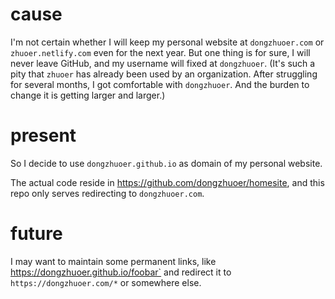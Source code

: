 
# cause

I'm not certain whether I will keep my personal website at `dongzhuoer.com` or `zhuoer.netlify.com` even for the next year. But one thing is for sure, I will never leave GitHub, and my username will fixed at `dongzhuoer`. (It's such a pity that `zhuoer` has already been used by an organization. After struggling for several months, I got comfortable with `dongzhuoer`. And the burden to change it is getting larger and larger.)



# present

So I decide to use `dongzhuoer.github.io` as domain of my personal website. 

The actual code reside in https://github.com/dongzhuoer/homesite, and this repo only serves redirecting to `dongzhuoer.com`.



# future

I may want to maintain some permanent links, like https://dongzhuoer.github.io/foobar` and redirect it to `https://dongzhuoer.com/*` or somewhere else.


